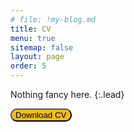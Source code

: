 ```yaml
---
# file: !my-blog.md
title: CV
menu: true
sitemap: false
layout: page
order: 5
---
```


Nothing fancy here.
{:.lead}

<a href="../assets/cv.pdf" target="_blank"><button style="background-color:rgb(240, 186, 39); border-radius:10px;" >Download CV</button></a>


























